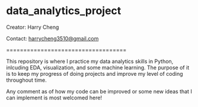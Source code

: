 # data_analytics_project

Creator: Harry Cheng

Contact: harrycheng3510@gmail.com


===================================

This repository is where I practice my data analytics skills in Python, inlcuding EDA, visualization, and some machine learning. The purpose of it is to keep my progress of doing projects and improve my level of coding throughout time. 

Any comment as of how my code can be improved or some new ideas that I can implement is most welcomed here!
